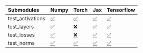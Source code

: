 | Submodules       | Numpy                                                                                                                           | Torch                                                                                                                           | Jax                                                                                                                             | Tensorflow                                                                                                                      |
|:-----------------|:--------------------------------------------------------------------------------------------------------------------------------|:--------------------------------------------------------------------------------------------------------------------------------|:--------------------------------------------------------------------------------------------------------------------------------|:--------------------------------------------------------------------------------------------------------------------------------|
| test_activations | <a href="https://github.com/unifyai/ivy/runs/8102150726?check_suite_focus=true" rel="noopener noreferrer" target="_blank">✅</a> | <a href="https://github.com/unifyai/ivy/runs/8102151106?check_suite_focus=true" rel="noopener noreferrer" target="_blank">✅</a> | <a href="https://github.com/unifyai/ivy/runs/8102151466?check_suite_focus=true" rel="noopener noreferrer" target="_blank">✅</a> | <a href="https://github.com/unifyai/ivy/runs/8102151828?check_suite_focus=true" rel="noopener noreferrer" target="_blank">✅</a> |
| test_layers      | <a href="https://github.com/unifyai/ivy/runs/8102150817?check_suite_focus=true" rel="noopener noreferrer" target="_blank">✅</a> | <a href="https://github.com/unifyai/ivy/runs/8102151191?check_suite_focus=true" rel="noopener noreferrer" target="_blank">❌</a> | <a href="https://github.com/unifyai/ivy/runs/8102151550?check_suite_focus=true" rel="noopener noreferrer" target="_blank">✅</a> | <a href="https://github.com/unifyai/ivy/runs/8102151925?check_suite_focus=true" rel="noopener noreferrer" target="_blank">✅</a> |
| test_losses      | <a href="https://github.com/unifyai/ivy/runs/8102150925?check_suite_focus=true" rel="noopener noreferrer" target="_blank">✅</a> | <a href="https://github.com/unifyai/ivy/runs/8102151274?check_suite_focus=true" rel="noopener noreferrer" target="_blank">❌</a> | <a href="https://github.com/unifyai/ivy/runs/8102151646?check_suite_focus=true" rel="noopener noreferrer" target="_blank">✅</a> | <a href="https://github.com/unifyai/ivy/runs/8102152018?check_suite_focus=true" rel="noopener noreferrer" target="_blank">✅</a> |
| test_norms       | <a href="https://github.com/unifyai/ivy/runs/8102151020?check_suite_focus=true" rel="noopener noreferrer" target="_blank">✅</a> | <a href="https://github.com/unifyai/ivy/runs/8102151371?check_suite_focus=true" rel="noopener noreferrer" target="_blank">✅</a> | <a href="https://github.com/unifyai/ivy/runs/8102151750?check_suite_focus=true" rel="noopener noreferrer" target="_blank">✅</a> | <a href="https://github.com/unifyai/ivy/runs/8102152121?check_suite_focus=true" rel="noopener noreferrer" target="_blank">✅</a> |